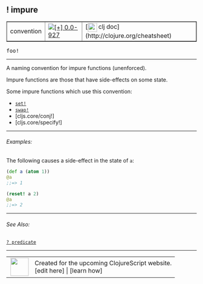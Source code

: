 ## ! impure



 <table border="1">
<tr>
<td>convention</td>
<td><a href="https://github.com/cljsinfo/cljs-api-docs/tree/0.0-927"><img valign="middle" alt="[+] 0.0-927" title="Added in 0.0-927" src="https://img.shields.io/badge/+-0.0--927-lightgrey.svg"></a> </td>
<td>
[<img height="24px" valign="middle" src="http://i.imgur.com/1GjPKvB.png"> clj doc](http://clojure.org/cheatsheet)
</td>
</tr>
</table>

<samp>foo!</samp><br>

---


A naming convention for impure functions (unenforced).

Impure functions are those that have side-effects on some state.

Some impure functions which use this convention:

- [`set!`](special_setBANG.md)
- [`swap!`](cljs.core_swapBANG.md)
- [cljs.core/conj!]
- [cljs.core/specify!]

---

###### Examples:

The following causes a side-effect in the state of `a`:

```clj
(def a (atom 1))
@a
;;=> 1

(reset! a 2)
@a
;;=> 2
```

---

###### See Also:

[`? predicate`](syntax_predicate.md)<br>

---








 <table>
<tr><td>
<img valign="middle" align="right" width="48px" src="http://i.imgur.com/Hi20huC.png">
</td><td>
Created for the upcoming ClojureScript website.<br>
[edit here] | [learn how]
</td></tr></table>

[edit here]:https://github.com/cljsinfo/cljs-api-docs/blob/master/cljsdoc/syntax_impure.cljsdoc
[learn how]:https://github.com/cljsinfo/cljs-api-docs/wiki/cljsdoc-files

<!--

This information was too distracting to show to readers, but I'll leave it
commented here since it is helpful to:

- pretty-print the data used to generate this document
- and show how to retrieve that data



The API data for this symbol:

```clj
{:description "A naming convention for impure functions (unenforced).\n\nImpure functions are those that have side-effects on some state.\n\nSome impure functions which use this convention:\n\n- [special/set!]\n- [cljs.core/swap!]\n- [cljs.core/conj!]\n- [cljs.core/specify!]",
 :ns "syntax",
 :name "impure",
 :history [["+" "0.0-927"]],
 :type "convention",
 :related ["syntax/predicate"],
 :full-name-encode "syntax_impure",
 :usage ["foo!"],
 :examples [{:id "c1dbc0",
             :content "The following causes a side-effect in the state of `a`:\n\n```clj\n(def a (atom 1))\n@a\n;;=> 1\n\n(reset! a 2)\n@a\n;;=> 2\n```"}],
 :full-name "syntax/impure",
 :display "! impure",
 :clj-doc "http://clojure.org/cheatsheet"}

```

Retrieve the API data for this symbol:

```clj
;; from Clojure REPL
(require '[clojure.edn :as edn])
(-> (slurp "https://raw.githubusercontent.com/cljsinfo/cljs-api-docs/catalog/cljs-api.edn")
    (edn/read-string)
    (get-in [:symbols "syntax/impure"]))
```

-->
